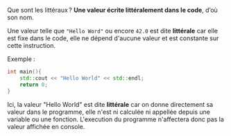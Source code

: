 Que sont les littéraux ? **Une valeur écrite littéralement dans le code**, d’où son nom. 

Une valeur telle que `"Hello Word"` ou encore `42.0` est dite **littérale** car elle est fixe dans le code, elle ne dépend d'aucune valeur et est constante sur cette instruction.

Exemple : 

```cpp
int main(){
	std::cout << "Hello World" << std::endl;
	return 0;
}
```

Ici, la valeur "Hello World" est dite **littérale** car on donne directement sa valeur dans le programme, elle n'est ni calculée ni appellée depuis une variable ou une fonction. L'execution du programme n'affectera donc pas la valeur affichée en console.

